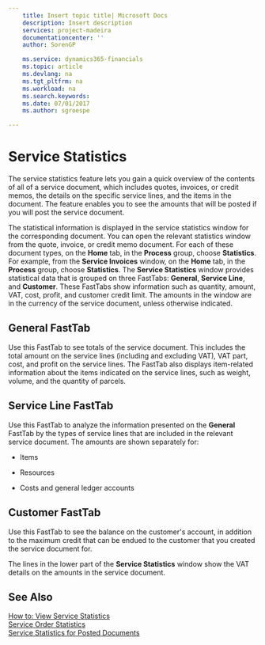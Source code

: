 ```yaml
---
    title: Insert topic title| Microsoft Docs
    description: Insert description
    services: project-madeira
    documentationcenter: ''
    author: SorenGP

    ms.service: dynamics365-financials
    ms.topic: article
    ms.devlang: na
    ms.tgt_pltfrm: na
    ms.workload: na
    ms.search.keywords:
    ms.date: 07/01/2017
    ms.author: sgroespe

---
```

# Service Statistics
The service statistics feature lets you gain a quick overview of the contents of all of a service document, which includes quotes, invoices, or credit memos, the details on the specific service lines, and the items in the document. The feature enables you to see the amounts that will be posted if you will post the service document.  
  
 The statistical information is displayed in the service statistics window for the corresponding document. You can open the relevant statistics window from the quote, invoice, or credit memo document. For each of these document types, on the **Home** tab, in the **Process** group, choose **Statistics**. For example, from the  **Service Invoices** window, on the **Home** tab, in the **Process** group, choose **Statistics**. The **Service Statistics** window provides statistical data that is grouped on three FastTabs: **General**, **Service Line**, and **Customer**. These FastTabs show information such as quantity, amount, VAT, cost, profit, and customer credit limit. The amounts in the window are in the currency of the service document, unless otherwise indicated.  
  
## General FastTab  
 Use this FastTab to see totals of the service document. This includes the total amount on the service lines \(including and excluding VAT\), VAT part, cost, and profit on the service lines. The FastTab also displays item-related information about the items indicated on the service lines, such as weight, volume, and the quantity of parcels.  
  
## Service Line FastTab  
 Use this FastTab to analyze the information presented on the **General** FastTab by the types of service lines that are included in the relevant service document. The amounts are shown separately for:  
  
-   Items  
  
-   Resources  
  
-   Costs and general ledger accounts  
  
## Customer FastTab  
 Use this FastTab to see the balance on the customer's account, in addition to the maximum credit that can be endued to the customer that you created the service document for.  
  
 The lines in the lower part of the **Service Statistics** window show the VAT details on the amounts in the service document.  
  
## See Also  
 [How to: View Service Statistics](../how-to-view-service-statistics.md)   
 [Service Order Statistics](../service-order-statistics.md)   
 [Service Statistics for Posted Documents](../service-statistics-for-posted-documents.md)